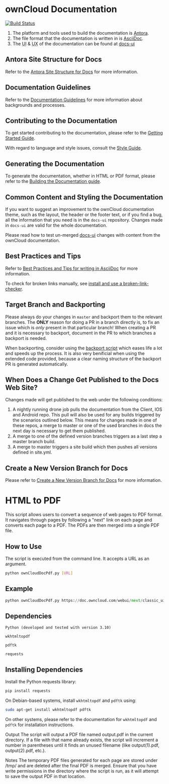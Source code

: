 # ownCloud Documentation

[![Build Status](http://drone.owncloud.com/api/badges/owncloud/docs/status.svg?branch=master)](http://drone.owncloud.com/owncloud/docs)

1. The platform and tools used to build the documentation is [Antora](./docs/what-is-antora.md).
2. The file format that the documentation is written in is [AsciiDoc](./docs/what-is-asciidoc.md).
3. The <abbr title="User Interface">UI</abbr> & <abbr title="User Experience">UX</abbr> of the documentation can be found at [docs-ui](https://github.com/owncloud/docs-ui)

## Antora Site Structure for Docs

Refer to the [Antora Site Structure for Docs](./docs/antora-site-structure.md) for more information. 

## Documentation Guidelines

Refer to the [Documentation Guidelines](./docs/doc-guidelines.md) for more information about backgrounds and processes.

## Contributing to the Documentation

To get started contributing to the documentation, please refer to the [Getting Started Guide](./docs/getting-started.md).

With regard to language and style issues, consult the [Style Guide](./docs/style-guide.md).

## Generating the Documentation

To generate the documentation, whether in HTML or PDF format, please refer to the [Building the Documentation guide](./docs/build-the-docs.md).

## Common Content and Styling the Documentation

If you want to suggest an improvement to the ownCloud documentation theme, such as the layout, the header or the footer text, or if you find a bug, all the information that you need is in the `docs-ui` repository. Changes made in `docs-ui` are valid for the whole documentation.

Please read how to test un-merged [docs-ui](./docs/test-ui-bundle.md) changes with content from the ownCloud documentation.

## Best Practices and Tips

Refer to [Best Practices and Tips for writing in AsciiDoc](./docs/best-practices.md) for more information.

To check for broken links manually, see [install and use a broken-link-checker](./docs/checking-broken-links.md).

## Target Branch and Backporting

Please always do your changes in `master` and backport them to the relevant branches.
The **ONLY** reason for doing a PR in a branch directly is, to fix an issue which is
_only_ present in that particular branch! When creating a PR and it is necessary to backport,
document in the PR to which branches a backport is needed.

When backporting, consider using the [backport script](https://doc.owncloud.com/server/developer_manual/general/backporting.html)
which eases life a lot and speeds up the process. It is also very benificial when using the
extended code provided, because a clear naming structure of the backport PR is generated automatically.

## When Does a Change Get Published to the Docs Web Site?

Changes made will get published to the web under the following conditions:

1. A nightly running drone job pulls the documentation from the Client, IOS and Android repo.
This pull will also be used for any builds triggered by the scenarios outlined below. This means for changes made in one of these
repos, a merge to master or one of the used branches in docs the next day is necessary to get them published.
2. A merge to one of the defined version branches triggers as a last step a master branch build.
3. A merge to master triggers a site build which then pushes all versions defined in site.yml.

## Create a New Version Branch for Docs

Please refer to [Create a New Version Branch for Docs](./docs/new-version-branch.md) for more information.

# HTML to PDF

This script allows users to convert a sequence of web pages to PDF format. 
It navigates through pages by following a "next" link on each page and 
converts each page to a PDF. The PDFs are then merged into a single PDF 
file.

## How to Use

The script is executed from the command line. It accepts a 
URL as an argument.

```bash
python ownCloudDocPdf.py [URL]
```

## Example

```python
python ownCloudDocPdf.py https://doc.owncloud.com/webui/next/classic_ui/
```

## Dependencies

`Python (developed and tested with version 3.10)`

`wkhtmltopdf`

`pdftk`

`requests`

## Installing Dependencies

Install the Python requests library:

```bash
pip install requests
```
On Debian-based systems, install `wkhtmltopdf` and `pdftk` using:

```bash
sudo apt-get install wkhtmltopdf pdftk
```
On other systems, please refer to the documentation for `wkhtmltopdf` and 
`pdftk` for installation instructions.

Output
The script will output a PDF file named output.pdf in the current 
directory. If a file with that name already exists, the script will 
increment a number in parentheses until it finds an unused filename (like 
output(1).pdf, output(2).pdf, etc.).

Notes
The temporary PDF files generated for each page are stored under /tmp/ 
and are deleted after the final PDF is merged.
Ensure that you have write permissions in the directory where the script 
is run, as it will attempt to save the output PDF in that location.

